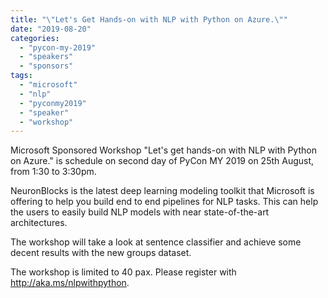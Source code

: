 ```yaml
---
title: "\"Let's Get Hands-on with NLP with Python on Azure.\""
date: "2019-08-20"
categories: 
  - "pycon-my-2019"
  - "speakers"
  - "sponsors"
tags: 
  - "microsoft"
  - "nlp"
  - "pyconmy2019"
  - "speaker"
  - "workshop"
---
```


Microsoft Sponsored Workshop "Let's get hands-on with NLP with Python on Azure." is schedule on second day of PyCon MY 2019 on 25th August, from 1:30 to 3:30pm.

NeuronBlocks is the latest deep learning modeling toolkit that Microsoft is offering to help you build end to end pipelines for NLP tasks. This can help the users to easily build NLP models with near state-of-the-art architectures.

The workshop will take a look at sentence classifier and achieve some decent results with the new groups dataset.

The workshop is limited to 40 pax. Please register with http://aka.ms/nlpwithpython.

